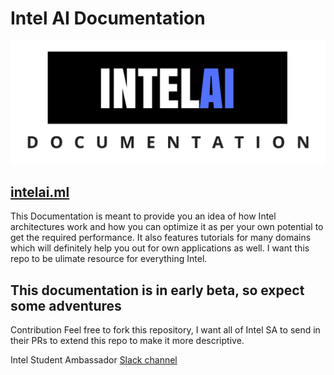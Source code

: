 # Intel AI Documentation

![logo](logo.png)

## [intelai.ml](intelai.ml)
This Documentation is meant to provide you an idea of how Intel architectures work and how you can optimize it as per your own potential to get the required performance. It also features tutorials for many domains which will definitely help you out for own applications as well. I want this repo to be ulimate resource for everything Intel. 

## This documentation is in early beta, so expect some adventures


Contribution
Feel free to fork this repository, I want all of Intel SA to send in their PRs to extend this repo to make it more descriptive.

Intel Student Ambassador [Slack channel](https://intelstudentamb.slack.com/)

